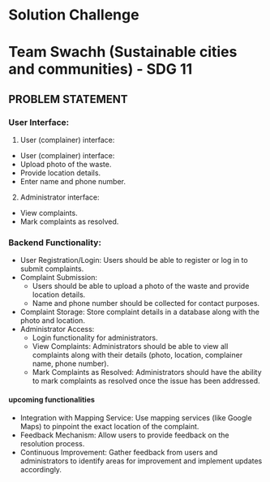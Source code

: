 # Solution Challenge
# Team Swachh (Sustainable cities and communities) - SDG 11
## PROBLEM STATEMENT


### User Interface:
1. User (complainer) interface:
- User (complainer) interface:
- Upload photo of the waste.
- Provide location details.
- Enter name and phone number.
  
2. Administrator interface:
- View complaints.
- Mark complaints as resolved.

### Backend Functionality:
- User Registration/Login: Users should be able to register or log in to submit complaints.
- Complaint Submission: 
  - Users should be able to upload a photo of the waste and provide location details.
  - Name and phone number should be collected for contact purposes.
- Complaint Storage: Store complaint details in a database along with the photo and location.
- Administrator Access:
  - Login functionality for administrators.
  - View Complaints: Administrators should be able to view all complaints along with their details (photo, location, complainer name, phone number).
  - Mark Complaints as Resolved: Administrators should have the ability to mark complaints as resolved once the issue has been addressed.
 
#### upcoming functionalities
- Integration with Mapping Service: Use mapping services (like Google Maps) to pinpoint the exact location of the complaint.
- Feedback Mechanism: Allow users to provide feedback on the resolution process.
- Continuous Improvement: Gather feedback from users and administrators to identify areas for improvement and implement updates accordingly.



